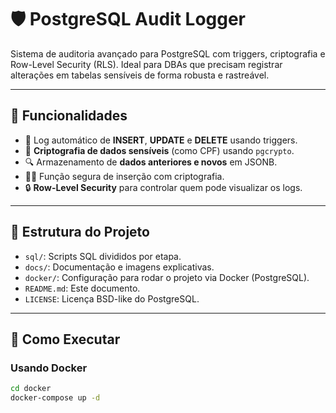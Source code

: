 # 🛡️ PostgreSQL Audit Logger

Sistema de auditoria avançado para PostgreSQL com triggers, criptografia e Row-Level Security (RLS). Ideal para DBAs que precisam registrar alterações em tabelas sensíveis de forma robusta e rastreável.

---

## 📌 Funcionalidades

- 🔄 Log automático de **INSERT**, **UPDATE** e **DELETE** usando triggers.
- 🔐 **Criptografia de dados sensíveis** (como CPF) usando `pgcrypto`.
- 🔍 Armazenamento de **dados anteriores e novos** em JSONB.
- 🧑‍💻 Função segura de inserção com criptografia.
- 🔒 **Row-Level Security** para controlar quem pode visualizar os logs.

---

## 🧱 Estrutura do Projeto

- `sql/`: Scripts SQL divididos por etapa.
- `docs/`: Documentação e imagens explicativas.
- `docker/`: Configuração para rodar o projeto via Docker (PostgreSQL).
- `README.md`: Este documento.
- `LICENSE`: Licença BSD-like do PostgreSQL.

---

## 🚀 Como Executar

### Usando Docker
```bash
cd docker
docker-compose up -d
